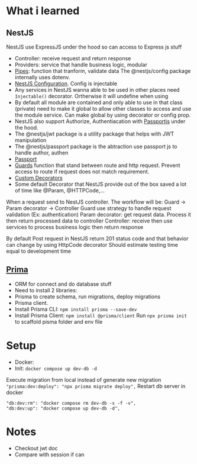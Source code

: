 # What i learned
## NestJS
NestJS use ExpressJS under the hood so can access to Express js stuff
- Controller: receive request and return response
- Providers: service that handle business logic, modular
- [Pipes](https://docs.nestjs.com/pipes): function that tranform, validate data
The @nestjs/config package internally uses dotenv.
- [NestJS Configuration](https://docs.nestjs.com/techniques/configuration). Config is injectable
- Any services in NestJS wanna able to be used in other places need `Injectable()` decorator. Ortherwise it will undefine when using
- By default all module are contained and only able to use in that class (private) need to make it global to allow other classes to access and use the module service. Can make global by using decorator or config prop.
- NestJS also support Authorize, Authentiacation with [Passportjs](https://www.passportjs.org/) under the hood.
- The @nestjs/jwt package is a utility package that helps with JWT manipulation
- The @nestjs/passport package is the abtraction use passport js to handle author, authen
- [Passport](https://docs.nestjs.com/recipes/passport)
- [Guards](https://docs.nestjs.com/guards) function that stand between route and http request. Prevent access to route if request does not match requirement.
- [Custom Decorators](https://docs.nestjs.com/custom-decorators)
- Some default Decorator that NestJS provide out of the box saved a lot of time like @Param, @HTTPCode,...

When a request send to NestJS controller. The workflow will be:
Guard -> Param decorator -> Controller
Guard use strategy to handle request validation (Ex: authentication) 
Param decorator: get request data. Process it then return processed data to controller
Controller: receive then use services to process business logic then return response

By default Post request in NestJS return 201 status code and that behavior can change by using HttpCode decorator
Should estimate testing time equal to development time

## [Prima](https://www.prisma.io)
- ORM for connect and do database stuff
- Need to install 2 libraries:
 - Prisma to create schema, run migrations, deploy migrations
 - Prisma client. 
- Install Prisma CLI: `npm install prisma --save-dev`
- Install Prisma Client: `npm install @prisma/client`
Run `npx prisma init` to scaffold pisma folder and env file

# Setup
- Docker: 
 - Init: `docker compose up dev-db -d`
 
Execute migration from local instead of generate new migration `"prisma:dev:deploy": "npx prisma migrate deploy",`
Restart db server in docker
```
"db:dev:rm": "docker compose rm dev-db -s -f -v",
"db:dev:up": "docker compose up dev-db -d",
```

# Notes
- Checkout jwt doc
- Compare with session if can